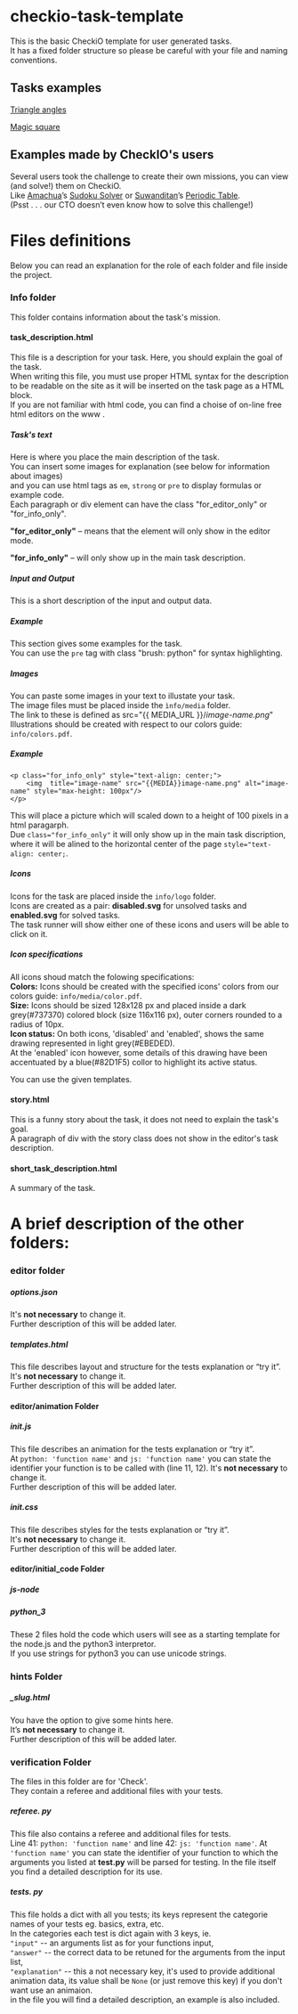 checkio-task-template
=====================

This is the basic CheckiO template for user generated tasks.   
It has a fixed folder structure so please be careful with
your file and naming conventions.


## Tasks examples

[Triangle angles](https://github.com/Bryukh-Checkio-Tasks/checkio-task-triangle-angles)   

[Magic square](https://github.com/Bryukh-Checkio-Tasks/checkio-task-magic-square)   


## Examples made by CheckIO's users

Several users took the challenge to create their own missions, you can view (and solve!) them on CheckiO.   
Like [Amachua](http://www.checkio.org/user/Amachua/)’s [Sudoku Solver](http://www.checkio.org/mission/sudokusolver/) or [Suwanditan](http://www.checkio.org/user/suwanditan/)’s [Periodic Table](http://www.checkio.org/mission/periodic-table/).     
(Psst . . . our CTO doesn’t even know how to solve this challenge!)   


# Files definitions

Below you can read an explanation for the role of each folder and file inside the project.   

### Info folder

This folder contains information about the task's mission.   

#### task_description.html

This file is a description for your task. Here, you should explain the goal of the task.   
When writing this file, you must use proper HTML syntax for the description to be readable on the site as it will be inserted on the task page as a HTML block.    
If you are not familiar with html code, you can find a choise of on-line free html editors on the www .  

##### Task's text
Here is where you place the main description of the task.    
You can insert some images for explanation (see below for information about images)    
and you can use html tags as ```em```, ```strong``` or ```pre``` to display formulas or example code.   
Each paragraph or div element can have the class  "for_editor_only" or "for_info_only".   

**"for\_editor\_only"** – means that the element will only show in the editor mode.   

**"for\_info\_only"** – will only show up in the main task description.   

##### Input and Output
This is a short description of the input and output data.

##### Example
This section gives some examples for the task.   
You can use the ```pre``` tag with class "brush: python" for syntax highlighting.   

##### Images
You can paste some images in your text to illustate your task.   
The image files must be placed inside the `ìnfo/media` folder.   
The link to these is defined as src="{{ MEDIA_URL }}/*image-name.png*"   
Illustrations should be created with respect to our colors guide: `info/colors.pdf`.   
     
##### Example     
```
<p class="for_info_only" style="text-align: center;">
    <img  title="image-name" src="{{MEDIA}}image-name.png" alt="image-name" style="max-height: 100px"/>
</p>
```   
This will place a picture which will scaled down to a height of 100 pixels in a html paragarph.   
Due `class="for_info_only"` it will only show up in the main task discription,   
where it will be alined to the horizontal center of the page `style="text-align: center;`.   

##### Icons
Icons for the task are placed inside the `info/logo` folder.   
Icons are created as a pair: **disabled.svg** for unsolved tasks and **enabled.svg** for solved tasks.   
The task runner will show either one of these icons and users will be able to click on it.   
##### Icon specifications
All icons shoud match the folowing specifications:    
**Colors:** Icons should be created with the specified icons' colors from our colors guide: `info/media/color.pdf`.       
**Size:** Icons should be sized 128x128 px and placed inside a dark grey(#737370) colored block (size 116x116 px), outer corners rounded to a radius of 10px.    
**Icon status:** On both icons,  'disabled' and  'enabled', shows the same drawing represented in light grey(#EBEDED).   
At the 'enabled' icon however, some details of this drawing have been accentuated by a blue(#82D1F5) collor to highlight its active status.    
   
You can use the given templates.    

#### story.html
This is a funny story about the task, it does not need to explain the task's goal.    
A paragraph of div with the story class does not show in the editor's task description.    

#### short_task_description.html
A summary of the task.


# A brief description of the other folders:

### editor folder

##### options.json
It's **not necessary** to change it.    
Further description of this will be added later.   
##### templates.html
This file describes layout and structure for the tests explanation or “try it”.     
It's **not necessary** to change it.   
Further description of this will be added later.   

#### editor/animation Folder

##### init.js
This file describes an animation for the tests explanation or “try it”.       
At `python: 'function name'` and `js: 'function name'` you can state the identifier your function is to be called with (line 11, 12). 
It's **not necessary** to change it.   
Further description of this will be added later.   

##### init.css
This file describes styles for the tests explanation or “try it”.       
It's **not necessary** to change it.   
Further description of this will be added later.   

#### editor/initial_code Folder

##### js-node
##### python_3
These 2 files hold the code which users will see as a starting template for the node.js  and the python3 interpretor.   
If you use strings for python3 you can use unicode strings.   

### hints Folder

##### _slug.html
You have the option to give some hints here.   
It’s **not necessary** to change it.   
Further description of this will be added later.   

### verification Folder
The files in this folder are for 'Check'.   
They contain a referee and additional files with your tests.   

##### referee. py   
This file also contains a referee and additional files for tests.   
Line 41: `python: 'function name'` and line 42: `js: 'function name'`.  At `'function name'` you can state the identifier of your function to which the arguments you listed at **test.py** will be parsed for testing.
In the file itself you find a detailed description for its use.
##### tests. py
This file holds a dict with all you tests; its keys represent the categorie names of your tests eg. basics, extra, etc.      
In the categories each test is dict again with 3 keys, ie.       
`"input"` -- an arguments list as for your functions input,   
`"answer"` -- the correct data to be retuned for the arguments from the input list,   
`"explanation"` -- this a not necessary key, it's used to provide additional animation data, its value shall be `None` (or just remove this key) if you don't want use an animaion.     
in the file you will find a detailed description, an example is also included.


